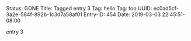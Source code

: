 Status: GONE
Title: Tagged entry 3
Tag: hello
Tag: foo
UUID: ec0ad5cf-3a2e-584f-892b-1c3d7a58af01
Entry-ID: 454
Date: 2019-03-03 22:45:51-08:00

entry 3